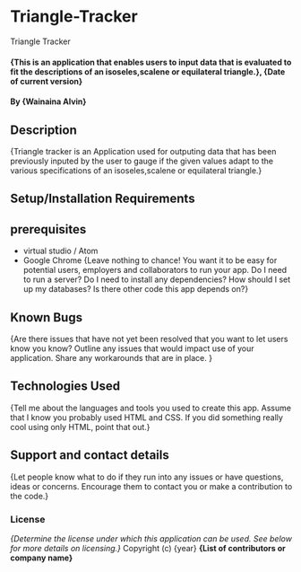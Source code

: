 # Triangle-Tracker
Triangle Tracker
#### {This is an application that enables users to input data that is evaluated to fit the descriptions of an isoseles,scalene or equilateral triangle.}, {Date of current version}
#### By **{Wainaina Alvin}**
## Description
{Triangle tracker is an Application used for outputing data that has been previously inputed by the user to gauge if the given values adapt to the various specifications of an isoseles,scalene or equilateral triangle.}
## Setup/Installation Requirements
## prerequisites
* virtual studio / Atom
* Google Chrome
{Leave nothing to chance! You want it to be easy for potential users, employers and collaborators to run your app. Do I need to run a server? Do I need to install any dependencies? How should I set up my databases? Is there other code this app depends on?}
## Known Bugs
{Are there issues that have not yet been resolved that you want to let users know you know? Outline any issues that would impact use of your application. Share any workarounds that are in place. }
## Technologies Used
{Tell me about the languages and tools you used to create this app. Assume that I know you probably used HTML and CSS. If you did something really cool using only HTML, point that out.}
## Support and contact details
{Let people know what to do if they run into any issues or have questions, ideas or concerns.  Encourage them to contact you or make a contribution to the code.}
### License
*{Determine the license under which this application can be used.  See below for more details on licensing.}*
Copyright (c) {year} **{List of contributors or company name}**
